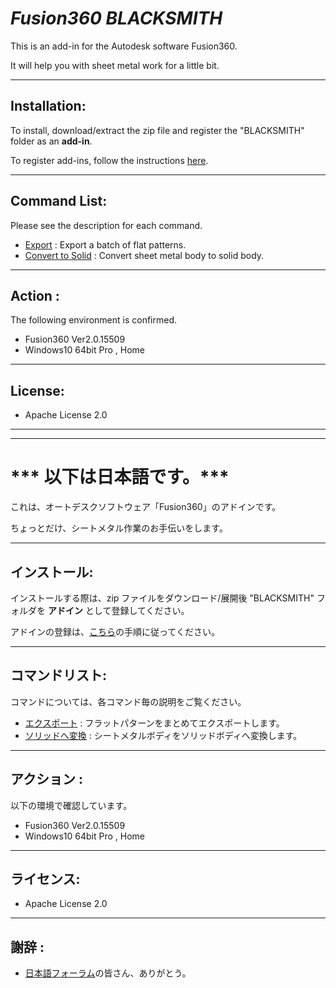 # ***Fusion360 BLACKSMITH***
This is an add-in for the Autodesk software Fusion360.

It will help you with sheet metal work for a little bit.

---

## **Installation**:

To install, download/extract the zip file and register the "BLACKSMITH" folder as an **add-in**.

To register add-ins, follow the instructions [here](https://knowledge.autodesk.com/support/fusion-360/troubleshooting/caas/sfdcarticles/sfdcarticles/How-to-install-an-ADD-IN-and-Script-in-Fusion-360.html).

---

## **Command List**:
Please see the description for each command.

+ [Export](./BLACKSMITH/commands/FlatPatternExport/) : Export a batch of flat patterns.
+ [Convert to Solid](./BLACKSMITH/commands/Convert2SolidBody/) : Convert sheet metal body to solid body.

---

## **Action** :

The following environment is confirmed.

- Fusion360 Ver2.0.15509
- Windows10 64bit Pro , Home

---

## **License**:
- Apache License 2.0

---
---

# *** 以下は日本語です。***


これは、オートデスクソフトウェア「Fusion360」のアドインです。

ちょっとだけ、シートメタル作業のお手伝いをします。

---

## **インストール**:

インストールする際は、zip ファイルをダウンロード/展開後 "BLACKSMITH" フォルダを **アドイン** として登録してください。

アドインの登録は、[こちら](https://kantoku.hatenablog.com/entry/2021/02/15/161734)の手順に従ってください。

---

## **コマンドリスト**:
コマンドについては、各コマンド毎の説明をご覧ください。

+ [エクスポート](./BLACKSMITH/commands/FlatPatternExport/) : フラットパターンをまとめてエクスポートします。
+ [ソリッドへ変換](./BLACKSMITH/commands/Convert2SolidBody/) : シートメタルボディをソリッドボディへ変換します。

---

## **アクション** :

以下の環境で確認しています。

- Fusion360 Ver2.0.15509
- Windows10 64bit Pro , Home

---

## **ライセンス**:
- Apache License 2.0

---

## **謝辞** :

- [日本語フォーラム](https://forums.autodesk.com/t5/fusion-360-ri-ben-yu/bd-p/707)の皆さん、ありがとう。
